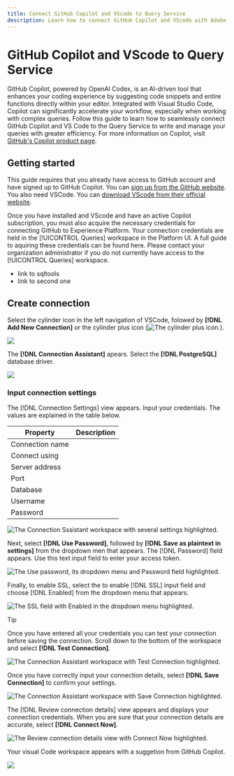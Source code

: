 ```yaml
---
title: Connect GitHub Copilot and VScode to Query Service
description: Learn how to connect GitHub Copilot and VScode with Adobe Experience Platform Query Service.
---
```

# GitHub Copilot and VScode to Query Service

GitHub Copilot, powered by OpenAI Codex, is an AI-driven tool that enhances your coding experience by suggesting code snippets and entire functions directly within your editor. Integrated with Visual Studio Code, Copilot can significantly accelerate your workflow, especially when working with complex queries. Follow this guide to learn how to seamlessly connect GitHub Copilot and VS Code to the Query Service to write and manage your queries with greater efficiency. For more information on Copilot, visit [GitHub's Copilot product page](https://github.com/pricing).

<!-- This document covers the steps required to connect GitHub Copilot and VScode with Adobe Experience Platform Query Service. -->

## Getting started

This guide requires that you already have access to GitHub account and have signed up to GitHub Copilot. You can [sign up from the GitHub website](https://github.com/github-copilot/signup). You also need VSCode. You can [download VScode from their official website](https://code.visualstudio.com/download). 

Once you have installed and VScode and have an active Copilot subscription, you must also acquire the necessary credentials for connecting GitHub to Experience Platform. Your connection credentials are held in the [!UICONTROL Queries] workspace in the Platform UI. A full guide to aquiring these credentials can be found here. Please contact your organization administrator if you do not currently have access to the [!UICONTROL Queries] workspace.

- link to sqltools 
- link to second one 

## Create connection

Select the cylinder icon in the left navigation of VSCode, folowed by **[!DNL Add New Connection]** or the cylinder plus icon (![The cylinder plus icon.]()).

![](add-new-connection.png)

The **[!DNL Connection Assistant]** apears. Select the **[!DNL PostgreSQL]** database driver. 

![](postgres-database-driver.png)

### Input connection settings

The [!DNL Connection Settings] view appears. Input your credentials. The values are explained in the table below.

| Property  |  Description |
| --- |--- |
|  Connection name |    |
|  Connect using   |    |
|  Server address   |    |
|  Port   |    |
|  Database   |    |
|  Username   |    |
|  Password   |    |

![The Connection Sssistant workspace with several settings highlighted.](connection-settings.png)

Next, select **[!DNL Use Password]**, followed by **[!DNL Save as plaintext in settings]** from the dropdown men that appears. The [!DNL Password] field appears. Use this text input field to enter your access token.

![The Use password, its dropdown menu and Password field highlighted.](access-token.png)

Finally, to enable SSL, select the to enable [!DNL SSL] input field and choose [!DNL Enabled] from the dropdown menu that appears. 

![The SSL field with Enabled in the dropdown menu highlighted.](ssl-enabled.png)

>[!TIP]
>
>Once you have entered all your credentials you can test your connection before saving the connection. Scroll down to the bottom of the workspace and select **[!DNL Test Connection]**.

![The Connection Assistant workspace with Test Connection highlighted.](test-connection.png)

Once you have correctly input your connection details, select **[!DNL Save Connection]** to confirm your settings.

![The Connection Assistant workspace with Save Connection highlighted.](save-connection.png)

The [!DNL Review connection details] view appears and displays your connection credentials. When you are sure that your connection details are accurate, select **[!DNL Connect Now]**.

![The Review connection details view with Connect Now highlighted.]()

Your visual Code workspace appears with a suggetion from GitHub Copilot.

![](connected.png)
